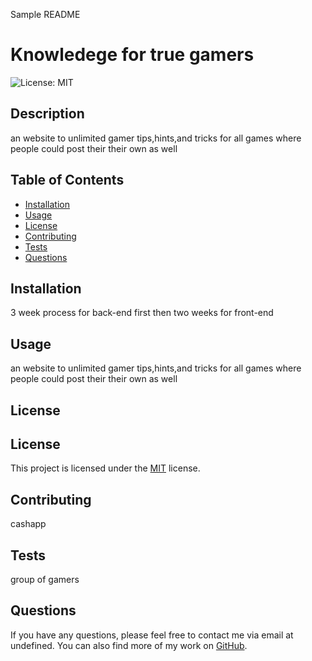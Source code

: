 Sample README
# Knowledege for true gamers

  ![License: MIT](https://img.shields.io/badge/License-MIT-yellow.svg)

  ## Description

  an website to unlimited gamer tips,hints,and tricks for all games where people could post their their own as well

  ## Table of Contents

  * [Installation](#installation)
  * [Usage](#usage)
  * [License](#license)
  * [Contributing](#contributing)
  * [Tests](#tests)
  * [Questions](#questions)

  ## Installation

  3 week process for back-end first then two weeks for front-end

  ## Usage

  an website to unlimited gamer tips,hints,and tricks for all games where people could post their their own as well

  ## License

  
## License

This project is licensed under the [MIT](https://opensource.org/licenses/MIT) license.
    

  ## Contributing

  cashapp

  ## Tests

  group of gamers

  ## Questions

  If you have any questions, please feel free to contact me via email at undefined. You can also find more of my work on [GitHub](https://github.com/undefined/).

  